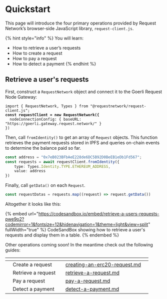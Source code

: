# Quickstart

This page will introduce the four primary operations provided by Request Network’s browser-side JavaScript library, `request-client.js`.

{% hint style="info" %}
You will learn:

* How to retrieve a user’s requests
* How to create a request
* How to pay a request
* How to detect a payment
{% endhint %}

## Retrieve a user's requests

First, construct a `RequestNetwork` object and connect it to the Goerli Request Node Gateway:

<pre class="language-typescript"><code class="lang-typescript">import { RequestNetwork, Types } from "@requestnetwork/request-client.js";
<strong>const requestClient = new RequestNetwork({
</strong>  nodeConnectionConfig: { baseURL: "https://goerli.gateway.request.network/" }
})
</code></pre>

Then, call `fromIdentity()` to get an array of `Request` objects. This function retrieves the payment requests stored in IPFS and queries on-chain events to determine the balance paid so far.

```typescript
const address = "0x7eB023BFbAeE228de6DC5B92D0BeEB1eDb1Fd567";
const requests = await requestClient.fromIdentity({
    type: Types.Identity.TYPE.ETHEREUM_ADDRESS,
    value: address
})
```

Finally, call `getData()` on each `Request`.

```typescript
const requestDatas = requests.map((request) => request.getData())
```

Altogether it looks like this:

{% embed url="https://codesandbox.io/embed/retrieve-a-users-requests-pwe9o2?codemirror=1&fontsize=12&hidenavigation=1&theme=light&view=split" fullWidth="true" %}
CodeSandBox showing how to retrieve a user's requests and display them in a table.
{% endembed %}

Other operations coming soon! In the meantime check out the following guides:

<table data-card-size="large" data-column-title-hidden data-view="cards"><thead><tr><th></th><th></th><th data-hidden></th><th data-hidden data-card-target data-type="content-ref"></th><th data-hidden data-card-cover data-type="files"></th></tr></thead><tbody><tr><td></td><td>Create a request</td><td></td><td><a href="../learn-request-network/guides/creating-an-erc20-request.md">creating-an-erc20-request.md</a></td><td></td></tr><tr><td></td><td>Retrieve a request</td><td></td><td><a href="../learn-request-network/guides/retrieve-a-request.md">retrieve-a-request.md</a></td><td></td></tr><tr><td></td><td>Pay a request</td><td></td><td><a href="../learn-request-network/guides/pay-a-request.md">pay-a-request.md</a></td><td></td></tr><tr><td></td><td>Detect a payment</td><td></td><td><a href="../learn-request-network/guides/detect-a-payment.md">detect-a-payment.md</a></td><td></td></tr></tbody></table>
